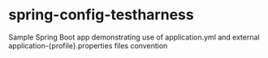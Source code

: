 # spring-config-testharness
Sample Spring Boot app demonstrating use of application.yml and external application-{profile}.properties files convention
